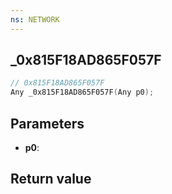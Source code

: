 ```yaml
---
ns: NETWORK
---
```

## _0x815F18AD865F057F

```c
// 0x815F18AD865F057F
Any _0x815F18AD865F057F(Any p0);
```


## Parameters
* **p0**: 

## Return value
